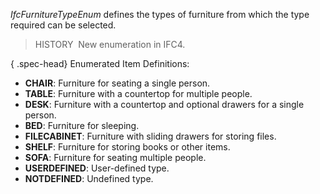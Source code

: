﻿_IfcFurnitureTypeEnum_ defines the types of furniture from which the type required can be selected.

> HISTORY&nbsp; New enumeration in IFC4.

{ .spec-head}
Enumerated Item Definitions:

* **CHAIR**: Furniture for seating a single person.
* **TABLE**: Furniture with a countertop for multiple people.
* **DESK**: Furniture with a countertop and optional drawers for a single person.
* **BED**: Furniture for sleeping.
* **FILECABINET**: Furniture with sliding drawers for storing files.
* **SHELF**: Furniture for storing books or other items.
* **SOFA**: Furniture for seating multiple people.
* **USERDEFINED**: User-defined type.
* **NOTDEFINED**: Undefined type.
